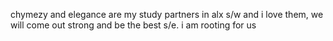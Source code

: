 chymezy and elegance are my study partners in alx s/w and i love them, we will come out strong and be the best s/e. i am rooting for us
